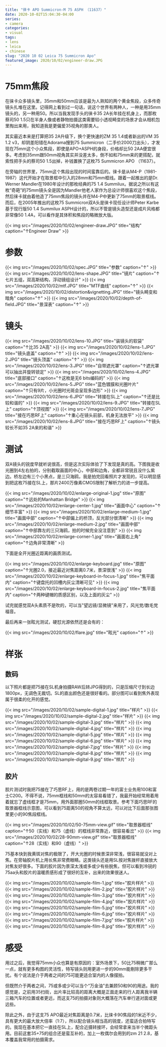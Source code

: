 ```yaml
---
title: "徕卡 APO Summicron-M 75 ASPH （11637）"
date: 2020-10-02T15:04:30-04:00
series:
- camera
categories:
- visual
tags:
- lens
- leica
- chinese
slug: "2020 10 02 Leica 75 Summicron Apo"
featured_image: 2020/10/02/engineer-draw.JPG
---
```


# 75mm焦段

在徕卡众多镜头里，35mm和50mm应该是最为人熟知的两个黄金焦段，众多传奇镜头扎堆在这里。记得网上看到过一句话，说这个世界有两种人，一种是用35mm镜头的，另一种用50。所以当我发现手头的徕卡35 2A长年挂在机身上，而那枚蔡司50 1.5只在半身人像或者静物拍摄这类需要较小透视畸变的场景才会从相机包里掏出来用，我知道我是更偏爱35视角的那类人。

其实最近本来是打算把35 2A升级下，换个更快速的ZM 35 1.4或者新出的VM 35 1.2 v3，却阴差阳错在Adorama搜到75 Summicron（二手价2000刀出头），才发现在75mm这个小众焦段，即使是APO+ASPH的身段，价格却比50 2AA便宜很多。考虑到35mm跟50mm视角其实并没差太多，倒不如和75mm来的更搭配，就索性把手头的蔡司50 1.5出掉，补钱置换了这枚75 Summicron APO （11637）。

在旁轴的世界里，75mm这个焦段出现的时间蛮靠后的。徕卡是从M4-P（1981-1987）这代开始才在取景框中引入的28mm和75mm框线。跟着一起推出的是Dr. Werner Mandler在1980年设计的那枚经典的75 1.4 Summilux。据说之所以有这枚“奇葩”的75mm镜头全是因为Mandler他老人家作为总设计师很喜欢这个焦段，然后徕卡就由着他造了75mm焦段的镜头并在M4-P中更新了75mm的取景框线。而后，在2005年推出的这枚75 Summicron双A头是徕卡现任设计师Peter Karbe基于现行版50 1.4 Summilux ASPH设计的，所以不管是镜头造型还是成片风格都非常像50 1.4A，可以看作是其体积和焦段的略微放大版。

{{< img src="/images/2020/10/02/engineer-draw.JPG" title="结构" caption="↑Engineer Draw" >}}

# 参数

{{< img src="/images/2020/10/02/spec.JPG" title="参数" caption="↑" >}}
{{< img src="/images/2020/10/02/lens-shape.JPG" title="镜片" caption="↑七片五组，双高斯结构，浮动镜组设计" >}}
{{< img src="/images/2020/10/02/mtf.JPG" title="MTF曲线" caption="↑" >}}
{{< img src="/images/2020/10/02/distortion&vignetting.JPG" title="镜头畸变和暗角" caption="↑" >}}
{{< img src="/images/2020/10/02/depth-of-field.JPG" title="景深表" caption="↑" >}}

# 镜头

{{< img src="/images/2020/10/02/lens-10.JPG" title="装镜头的软袋" caption="↑比35 2A高" >}}
{{< img src="/images/2020/10/02/lens-1.JPG" title="镜头底盖" caption="↑" >}}
{{< img src="/images/2020/10/02/lens-2.JPG" title="镜头顶盖" caption="↑" >}}
{{< img src="/images/2020/10/02/lens-3.JPG" title="自带遮光罩" caption="↑遮光罩可以抽出并旋转锁定" >}}
{{< img src="/images/2020/10/02/lens-4.JPG" title="底部接口" caption="↑这枚是无6 bits编码的" >}}
{{< img src="/images/2020/10/02/lens-5.JPG" title="蓝色镀膜和光圈叶片" caption="↑只有9片，小光圈时光斑会呈现多边形" >}}
{{< img src="/images/2020/10/02/lens-6.JPG" title="转接在SL上" caption="↑还是比较和谐的" >}}
{{< img src="/images/2020/10/02/lens-9.JPG" title="转接在SL上" caption="↑顶视图" >}}
{{< img src="/images/2020/10/02/lens-7.JPG" title="接在巧思RF上" caption="↑重心在镜头前部，机身无法放平" >}}
{{< img src="/images/2020/10/02/lens-8.JPG" title="接在巧思RF上" caption="↑镜头较长不如35 2A来的和谐" >}}


# 测试

双A镜头的锐度早就听说很高，但是这次实际体验了下发现是真的高。下图我是收光圈到4左右拍的，分别截取画面的中心，中部和边角，全都非常锐且没什么紫边。桥左边有三个小黑点，是三只海鸥，我是拍完回看照片才发现的，可以明显感到把这枚75接在SL上，那片2400万像素CMOS限制了解析力的进一步提高。

{{< img src="/images/2020/10/02/enlarge-original-1.jpg" title="原图" caption="↑远处的Manhattan Bridge" >}}
{{< img src="/images/2020/10/02/enlarge-center-1.jpg" title="画面中心" caption="↑细节丰富" >}}
{{< img src="/images/2020/10/02/enlarge-medium-1.jpg" title="画面中部" caption="↑中部偏上的桥顶，反光部分很清晰" >}}
{{< img src="/images/2020/10/02/enlarge-medium-2.jpg" title="画面中部" caption="↑中部靠左的三只海鸥，拍的时候完全没注意到" >}}
{{< img src="/images/2020/10/02/enlarge-corner-1.jpg" title="画面右上角" caption="↑边角非常清晰" >}}

下面是全开光圈近距离的画质测试。

{{< img src="/images/2020/10/02/enlarge-keyboard.jpg" title="原图" caption="↑光圈2.0，接近最近对焦距离0.7米，景深很浅" >}}
{{< img src="/images/2020/10/02/enlarge-keyboard-in-focus-1.jpg" title="焦平面内" caption="↑键盘托的凹槽内灰尘清晰可见" >}}
{{< img src="/images/2020/10/02/enlarge-keyboard-in-focus-2.jpg" title="焦平面内" caption="↑两种键帽的质感区别，以及上面的灰尘" >}}

试完就感觉双A头素质不是吹的，可以当"望远镜/显微镜"来用了，风光党/数毛党福音。

最后再来一张眩光测试，硬怼光源依然还是会有的：

{{< img src="/images/2020/10/02/flare.jpg" title="眩光" caption="↑" >}}

# 样张

## 数码

以下照片都是把75接在SL机身拍摄RAW后转JPG得到的，只是压缩尺寸到长边1800px，无调色无裁切。SL的直出颜色还是很好看的。部分图可以看到焦外表现属于很柔的化开的感觉。

{{< img src="/images/2020/10/02/sample-digital-1.jpg" title="样片" >}}
{{< img src="/images/2020/10/02/sample-digital-2.jpg" title="样片" >}}
{{< img src="/images/2020/10/02/sample-digital-3.jpg" title="样片" >}}
{{< img src="/images/2020/10/02/sample-digital-4.jpg" title="样片" >}}
{{< img src="/images/2020/10/02/sample-digital-5.jpg" title="样片" >}}
{{< img src="/images/2020/10/02/sample-digital-6.jpg" title="样片" >}}
{{< img src="/images/2020/10/02/sample-digital-7.jpg" title="样片" >}}
{{< img src="/images/2020/10/02/sample-digital-8.jpg" title="样片" >}}
{{< img src="/images/2020/10/02/sample-digital-9.jpg" title="样片" >}}

## 胶片

胶片测试时我把75接在了巧思RF上，用的是两卷过期一年的富士业务用100和富士C200。不得不说，75mm框线和50mm的太容易看错了，我最开始经常用着用着就忘了虚线框才是75mm，用外面那圈50mm的线框取景。参考下面巧思RF的取景器框线示意图，可以看到75距离50的视角不算太远，可以对比下后面那张图里更小的90焦段框线。

{{< img src="/images/2020/10/02/50-75mm-view.gif" title="取景器框线" caption="↑50（实线）和75（虚线）的框线非常靠近，很容易看岔" >}}
{{< img src="/images/2020/10/02/28-90mm-view.gif" title="取景器框线" caption="↑28（实线）和90（虚线）" >}}

75基本快到我黄斑对焦的极限了，开大光圈的时候景深非常浅，很容易就没对上焦。在旁轴胶片机上用长焦非常费眼睛。这类镜头还是用SL按对焦拨杆直接放大对焦友好很多。下面的胶片因为景深太浅或多或少有些脱焦，但可以看到冷锐的75aa头和胶片的温暖质感形成了很好的互补，出来的效果很迷人。

{{< img src="/images/2020/10/02/sample-film-1.jpg" title="胶片样片" >}}
{{< img src="/images/2020/10/02/sample-film-2.jpg" title="胶片样片" >}}
{{< img src="/images/2020/10/02/sample-film-3.jpg" title="胶片样片" >}}
{{< img src="/images/2020/10/02/sample-film-4.jpg" title="胶片样片" >}}
{{< img src="/images/2020/10/02/sample-film-5.jpg" title="胶片样片" >}}
{{< img src="/images/2020/10/02/sample-film-6.jpg" title="胶片样片" >}}
{{< img src="/images/2020/10/02/sample-film-7.jpg" title="胶片样片" >}}
{{< img src="/images/2020/10/02/sample-film-8.jpg" title="胶片样片" >}}

# 感受

用过之后，我觉得75mm小众也算是有原因的：室外场景下，50比75稍微广那么一点，就有更多构图的灵活性，特写镜头则用更进一步的90mm能剔除更多干扰。有个说法是介于两者之间的75可能更适合室内的人像摆拍。

但既然介于两者之间，75或多或少可以当个“万金油”去兼顾50和90的用途。我的感觉是，之前用35扫街，出片率比较高的距离大概是正面走来的行人距离我半辆三箱汽车的位置或者更远，而这支75的拍摄对象则大概落在汽车单行道对面或更远些。

除此之外，由于这支75 APO最近对焦距离是0.7米，比徕卡90焦段的1米近不少，具有更大的最大放大倍率（1:7），所以配合镜头相当高的锐度，还蛮适合拍特写的。我现在基本把它一直挂在SL上，配合近摄转接环，会经常拿来当半个微距头用。目前这套35+75的组合还是蛮互补的，加上一枚偶尔会用到的zm 21 2.8，基本覆盖我常用的拍摄需求。